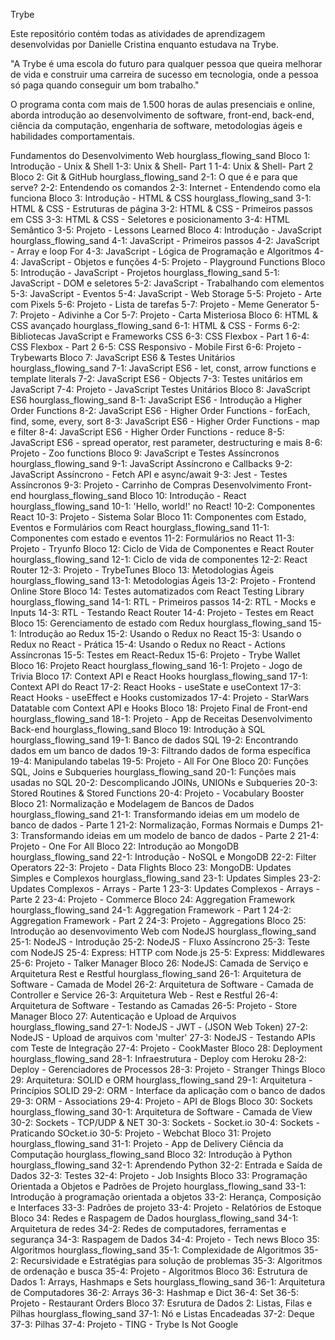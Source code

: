 Trybe

Este repositório contém todas as atividades de aprendizagem desenvolvidas por Danielle Cristina enquanto estudava na Trybe.

"A Trybe é uma escola do futuro para qualquer pessoa que queira melhorar de vida e construir uma carreira de sucesso em tecnologia, onde a pessoa só paga quando conseguir um bom trabalho."

O programa conta com mais de 1.500 horas de aulas presenciais e online, aborda introdução ao desenvolvimento de software, front-end, back-end, ciência da computação, engenharia de software, metodologias ágeis e habilidades comportamentais.

Fundamentos do Desenvolvimento Web hourglass_flowing_sand
Bloco 1: Introdução - Unix & Shell
 1-3: Unix & Shell- Part 1
 1-4: Unix & Shell- Part 2
Bloco 2: Git & GitHub hourglass_flowing_sand
 2-1: O que é e para que serve?
 2-2: Entendendo os comandos
 2-3: Internet - Entendendo como ela funciona
Bloco 3: Introdução - HTML & CSS hourglass_flowing_sand
 3-1: HTML & CSS - Estruturas de página
 3-2: HTML & CSS - Primeiros passos em CSS
 3-3: HTML & CSS - Seletores e posicionamento
 3-4: HTML Semântico
 3-5: Projeto - Lessons Learned
Bloco 4: Introdução - JavaScript hourglass_flowing_sand
 4-1: JavaScript - Primeiros passos
 4-2: JavaScript - Array e loop For
 4-3: JavaScript - Lógica de Programação e Algoritmos
 4-4: JavaScript - Objetos e funções
 4-5: Projeto - Playground Functions
Bloco 5: Introdução - JavaScript - Projetos hourglass_flowing_sand
 5-1: JavaScript - DOM e seletores
 5-2: JavaScript - Trabalhando com elementos
 5-3: JavaScript - Eventos
 5-4: JavaScript - Web Storage
 5-5: Projeto - Arte com Pixels
 5-6: Projeto - Lista de tarefas
 5-7: Projeto - Meme Generator
 5-7: Projeto - Adivinhe a Cor
 5-7: Projeto - Carta Misteriosa
Bloco 6: HTML & CSS avançado hourglass_flowing_sand
 6-1: HTML & CSS - Forms
 6-2: Bibliotecas JavaScript e Frameworks CSS
 6-3: CSS Flexbox - Part 1
 6-4: CSS Flexbox - Part 2
 6-5: CSS Responsivo - Mobile First
 6-6: Projeto - Trybewarts
Bloco 7: JavaScript ES6 & Testes Unitários hourglass_flowing_sand
 7-1: JavaScript ES6 - let, const, arrow functions e template literals
 7-2: JavaScript ES6 - Objects
 7-3: Testes unitários em JavaScript
 7-4: Projeto - JavaScript Testes Unitários
Bloco 8: JavaScript ES6 hourglass_flowing_sand
 8-1: JavaScript ES6 - Introdução a Higher Order Functions
 8-2: JavaScript ES6 - Higher Order Functions - forEach, find, some, every, sort
 8-3: JavaScript ES6 - Higher Order Functions - map e filter
 8-4: JavaScript ES6 - Higher Order Functions - reduce
 8-5: JavaScript ES6 - spread operator, rest parameter, destructuring e mais
 8-6: Projeto - Zoo functions
Bloco 9: JavaScript e Testes Assíncronos hourglass_flowing_sand
 9-1: JavaScript Assíncrono e Callbacks
 9-2: JavaScript Assíncrono - Fetch API e async/await
 9-3: Jest - Testes Assíncronos
 9-3: Projeto - Carrinho de Compras
Desenvolvimento Front-end hourglass_flowing_sand
Bloco 10: Introdução - React hourglass_flowing_sand
 10-1: 'Hello, world!' no React!
 10-2: Componentes React
 10-3: Projeto - Sistema Solar
Bloco 11: Componentes com Estado, Eventos e Formulários com React hourglass_flowing_sand
 11-1: Componentes com estado e eventos
 11-2: Formulários no React
 11-3: Projeto - Tryunfo
Bloco 12: Ciclo de Vida de Componentes e React Router hourglass_flowing_sand
 12-1: Ciclo de vida de componentes
 12-2: React Router
 12-3: Projeto - TrybeTunes
Bloco 13: Metodologias Ágeis hourglass_flowing_sand
 13-1: Metodologias Ágeis
 13-2: Projeto - Frontend Online Store
Bloco 14: Testes automatizados com React Testing Library hourglass_flowing_sand
 14-1: RTL - Primeiros passos
 14-2: RTL - Mocks e Inputs
 14-3: RTL - Testando React Router
 14-4: Projeto - Testes em React
Bloco 15: Gerenciamento de estado com Redux hourglass_flowing_sand
 15-1: Introdução ao Redux
 15-2: Usando o Redux no React
 15-3: Usando o Redux no React - Prática
 15-4: Usando o Redux no React - Actions Assíncronas
 15-5: Testes em React-Redux
 15-6: Projeto - Trybe Wallet
Bloco 16: Projeto React hourglass_flowing_sand
 16-1: Projeto - Jogo de Trivia
Bloco 17: Context API e React Hooks hourglass_flowing_sand
 17-1: Context API do React
 17-2: React Hooks - useState e useContext
 17-3: React Hooks - useEffect e Hooks customizados
 17-4: Projeto - StarWars Datatable com Context API e Hooks
Bloco 18: Projeto Final de Front-end hourglass_flowing_sand
 18-1: Projeto - App de Receitas
Desenvolvimento Back-end hourglass_flowing_sand
Bloco 19: Introdução à SQL hourglass_flowing_sand
 19-1: Banco de dados SQL
 19-2: Encontrando dados em um banco de dados
 19-3: Filtrando dados de forma específica
 19-4: Manipulando tabelas
 19-5: Projeto - All For One
Bloco 20: Funções SQL, Joins e Subqueries hourglass_flowing_sand
 20-1: Funções mais usadas no SQL
 20-2: Descomplicando JOINs, UNIONs e Subqueries
 20-3: Stored Routines & Stored Functions
 20-4: Projeto - Vocabulary Booster
Bloco 21: Normalização e Modelagem de Bancos de Dados hourglass_flowing_sand
 21-1: Transformando ideias em um modelo de banco de dados - Parte 1
 21-2: Normalização, Formas Normais e Dumps
 21-3: Transformando ideias em um modelo de banco de dados - Parte 2
 21-4: Projeto - One For All
Bloco 22: Introdução ao MongoDB hourglass_flowing_sand
 22-1: Introdução - NoSQL e MongoDB
 22-2: Filter Operators
 22-3: Projeto - Data Flights
Bloco 23: MongoDB: Updates Simples e Complexos hourglass_flowing_sand
 23-1: Updates Simples
 23-2: Updates Complexos - Arrays - Parte 1
 23-3: Updates Complexos - Arrays - Parte 2
 23-4: Projeto - Commerce
Bloco 24: Aggregation Framework hourglass_flowing_sand
 24-1: Aggregation Framework - Part 1
 24-2: Aggregation Framework - Part 2
 24-3: Projeto - Aggregations
Bloco 25: Introdução ao desenvovimento Web com NodeJS hourglass_flowing_sand
 25-1: NodeJS - Introdução
 25-2: NodeJS - Fluxo Assíncrono
 25-3: Teste com NodeJS
 25-4: Express: HTTP com Node.js
 25-5: Express: Middlewares
 25-6: Projeto - Talker Manager
Bloco 26: NodeJS: Camada de Serviço e Arquitetura Rest e Restful hourglass_flowing_sand
 26-1: Arquitetura de Software - Camada de Model
 26-2: Arquitetura de Software - Camada de Controller e Service
 26-3: Arquitetura Web - Rest e Restful
 26-4: Arquitetura de Software - Testando as Camadas
 26-5: Projeto - Store Manager
Bloco 27: Autenticação e Upload de Arquivos hourglass_flowing_sand
 27-1: NodeJS - JWT - (JSON Web Token)
 27-2: NodeJS - Upload de arquivos com 'multer'
 27-3: NodeJS - Testando APIs com Teste de Integração
 27-4: Projeto - CookMaster
Bloco 28: Deployment hourglass_flowing_sand
 28-1: Infraestrutura - Deploy com Heroku
 28-2: Deploy - Gerenciadores de Processos
 28-3: Projeto - Stranger Things
Bloco 29: Arquitetura: SOLID e ORM hourglass_flowing_sand
 29-1: Arquitetura - Princípios SOLID
 29-2: ORM - Interface da aplicação com o banco de dados
 29-3: ORM - Associations
 29-4: Projeto - API de Blogs
Bloco 30: Sockets hourglass_flowing_sand
 30-1: Arquitetura de Software - Camada de View
 30-2: Sockets - TCP/UDP & NET
 30-3: Sockets - Socket.io
 30-4: Sockets - Praticando SOcket.io
 30-5: Projeto - Webchat
Bloco 31: Projeto hourglass_flowing_sand
 31-1: Projeto - App de Delivery
Ciência da Computação hourglass_flowing_sand
Bloco 32: Introdução à Python hourglass_flowing_sand
 32-1: Aprendendo Python
 32-2: Entrada e Saída de Dados
 32-3: Testes
 32-4: Projeto - Job Insights
Bloco 33: Programação Orientada a Objetos e Padrões de Projeto hourglass_flowing_sand
 33-1: Introdução à programação orientada a objetos
 33-2: Herança, Composição e Interfaces
 33-3: Padrões de projeto
 33-4: Projeto - Relatórios de Estoque
Bloco 34: Redes e Raspagem de Dados hourglass_flowing_sand
 34-1: Arquitetura de redes
 34-2: Redes de computadores, ferramentas e segurança
 34-3: Raspagem de Dados
 34-4: Projeto - Tech news
Bloco 35: Algoritmos hourglass_flowing_sand
 35-1: Complexidade de Algoritmos
 35-2: Recursividade e Estratégias para solução de problemas
 35-3: Algoritmos de ordenação e busca
 35-4: Projeto - Algoritmos
Bloco 36: Estrutura de Dados 1: Arrays, Hashmaps e Sets hourglass_flowing_sand
 36-1: Arquitetura de Computadores
 36-2: Arrays
 36-3: Hashmap e Dict
 36-4: Set
 36-5: Projeto - Restaurant Orders
Bloco 37: Esrutura de Dados 2: Listas, Filas e Pilhas hourglass_flowing_sand
 37-1: Nó e Listas Encadeadas
 37-2: Deque
 37-3: Pilhas
 37-4: Projeto - TING - Trybe Is Not Google
